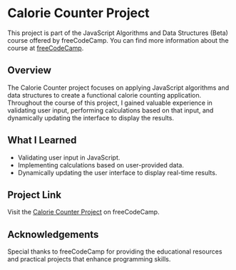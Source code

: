 # Calorie Counter Project

This project is part of the JavaScript Algorithms and Data Structures (Beta) course offered by freeCodeCamp. You can find more information about the course at [freeCodeCamp](https://www.freecodecamp.org/).

## Overview

The Calorie Counter project focuses on applying JavaScript algorithms and data structures to create a functional calorie counting application. Throughout the course of this project, I gained valuable experience in validating user input, performing calculations based on that input, and dynamically updating the interface to display the results.

## What I Learned

- Validating user input in JavaScript.
- Implementing calculations based on user-provided data.
- Dynamically updating the user interface to display real-time results.

## Project Link

Visit the [Calorie Counter Project](<link-ul-proiectului-tau-aici>) on freeCodeCamp.

## Acknowledgements

Special thanks to freeCodeCamp for providing the educational resources and practical projects that enhance programming skills.
